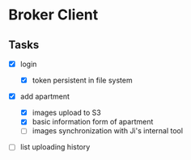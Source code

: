 Broker Client
=============

Tasks
-----

- [x] login
	- [x] token persistent in file system

- [x] add apartment
	- [x] images upload to S3
	- [x] basic information form of apartment
	- [ ] images synchronization with Ji's internal tool
- [ ] list uploading history

